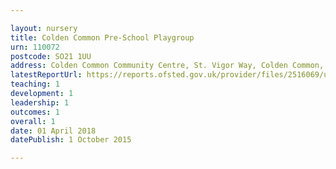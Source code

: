 ```yaml
---

layout: nursery
title: Colden Common Pre-School Playgroup
urn: 110072
postcode: SO21 1UU
address: Colden Common Community Centre, St. Vigor Way, Colden Common, WINCHESTER, Hampshire, SO21 1UU
latestReportUrl: https://reports.ofsted.gov.uk/provider/files/2516069/urn/110072.pdf
teaching: 1
development: 1
leadership: 1
outcomes: 1
overall: 1
date: 01 April 2018 
datePublish: 1 October 2015

---
```

